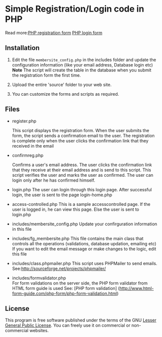 # Simple Registration/Login code in PHP

Read more:[PHP registration form](http://www.html-form-guide.com/php-form/php-registration-form.html) [PHP login form](http://www.html-form-guide.com/php-form/php-login-form.html)

## Installation

1. Edit the file `membersite_config.php` in the includes folder and update the configuration information (like your email address, Database login etc)
    **Note**
    The script will create the table in the database when you submit the registration form the first time. 

2. Upload the entire 'source' folder  to your web site. 
    
3. You can customize the forms and scripts as required.

## Files

* register.php 

    This script displays the registration form. When the user submits the form,
the script sends a confirmation email to the user. The registration is complete only when
the user clicks the confirmation link that they received in the email

* confirmreg.php

    Confirms a user's email address. The user clicks the confirmation link that they receive at their email address and is send to this script. This script verifies the user and  marks the user as confirmed. The user can login only after he has confirmed himself.

* login.php
    The user can login through this login page. After successful login, the user is sent to the page login-home.php
    
* access-controlled.php
This is a sample accesscontrolled page. If the user is logged in, he can view this page. Else the user is 
sent to login.php
    
* includes/membersite_config.php
Update your confirguration information in this file
    
* includes/fg_membersite.php
This file contains the main class that controls all the operations (validations, database updation, emailing etc)
If you want to edit the email message or make changes to the logic, edit this file
    
* includes/class.phpmailer.php
This script uses PHPMailer to send emails. See:http://sourceforge.net/projects/phpmailer/ 
    
* includes/formvalidator.php    
For form validations on the server side, the PHP form validator from HTML form guide is used See: [PHP form validation] (http://www.html-form-guide.com/php-form/php-form-validation.html)
    
 
## License
This program is free software published under the terms of the GNU [Lesser General Public License](http://www.gnu.org/copyleft/lesser.html).
You can freely use it on commercial or non-commercial websites. 
